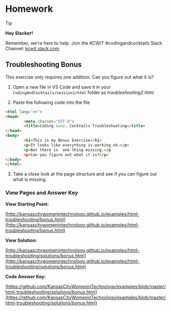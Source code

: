 # Homework

>[!TIP]
>**Hey Slacker!**
>
>Remember, we're here to help.
>Join the KCWiT #codingandcocktails Slack Channel: [kcwit.slack.com](http://kcwit.slack.com)

## Troubleshooting Bonus
This exercise only requires one addition.  Can you figure out what it is? 

1.  Open a new file in VS Code and save it in your `CodingAndCocktails/session1/html` folder as *troubleshooting2.html*

2.  Paste the following code into the file
```html
<html lang="en">
<head>
		<meta charset="UTF-8">
		<title>Coding &amp; Cocktails Troubleshooting</title>
</head>
<body>
		<h1>This is my Bonus Exercise</h1>
		<p>It looks like everything is working ok.</p>
		<p>But there is  one thing missing.</p
		<p>Can you figure out what it is?</p>
</body>
</html>
```

3. Take a close look at the page structure and see if you can figure out what is missing.

### View Pages and Answer Key

**View Starting Point:** 

[http://kansascitywomenintechnology.github.io/examples/html-troubleshooting/bonus.html](http://kansascitywomenintechnology.github.io/examples/html-troubleshooting/bonus.html)

**View Solution:**


[http://kansascitywomenintechnology.github.io/examples/html-troubleshooting/solutions/bonus.html](http://kansascitywomenintechnology.github.io/examples/html-troubleshooting/solutions/bonus.html)

**Code Answer Key:**

[https://github.com/KansasCityWomeninTechnology/examples/blob/master/html-troubleshooting/solutions/bonus.html](https://github.com/KansasCityWomeninTechnology/examples/blob/master/html-troubleshooting/solutions/bonus.html)






